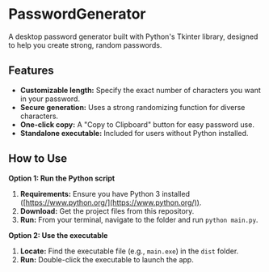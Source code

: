 # PasswordGenerator

A desktop password generator built with Python's Tkinter library, designed to help you create strong, random passwords.

## Features

* **Customizable length:** Specify the exact number of characters you want in your password.
* **Secure generation:** Uses a strong randomizing function for diverse characters.
* **One-click copy:** A "Copy to Clipboard" button for easy password use.
* **Standalone executable:** Included for users without Python installed.

## How to Use

**Option 1: Run the Python script**

1. **Requirements:** Ensure you have Python 3 installed ([https://www.python.org/](https://www.python.org/)).
2. **Download:** Get the project files from this repository.
3. **Run:** From your terminal, navigate to the folder and run `python main.py`.

**Option 2: Use the executable**

1. **Locate:**  Find the executable file (e.g., `main.exe`) in the `dist` folder.
2. **Run:** Double-click the executable to launch the app.
